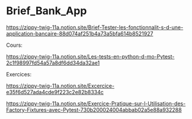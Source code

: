 # Brief_Bank_App

https://zippy-twig-11a.notion.site/Brief-Tester-les-fonctionnalit-s-d-une-application-bancaire-88d074af251b4a73a5bfa614b8521927



Cours:

https://zippy-twig-11a.notion.site/Les-tests-en-python-d-mo-Pytest-2c1f98997fd54a57a8df6dd34da32ae1


Exercices:

https://zippy-twig-11a.notion.site/Excercice-e35f6d527ada4cde9f223c2e82b8334c

https://zippy-twig-11a.notion.site/Exercice-Pratique-sur-l-Utilisation-des-Factory-Fixtures-avec-Pytest-730b200024004abbab02a5e88a932288